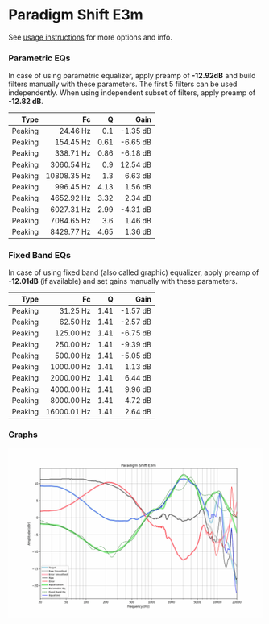 # Paradigm Shift E3m
See [usage instructions](https://github.com/jaakkopasanen/AutoEq#usage) for more options and info.

### Parametric EQs
In case of using parametric equalizer, apply preamp of **-12.92dB** and build filters manually
with these parameters. The first 5 filters can be used independently.
When using independent subset of filters, apply preamp of **-12.82 dB**.

| Type    | Fc          |    Q | Gain     |
|--------:|------------:|-----:|---------:|
| Peaking | 24.46 Hz    | 0.1  | -1.35 dB |
| Peaking | 154.45 Hz   | 0.61 | -6.65 dB |
| Peaking | 338.71 Hz   | 0.86 | -6.18 dB |
| Peaking | 3060.54 Hz  | 0.9  | 12.54 dB |
| Peaking | 10808.35 Hz | 1.3  | 6.63 dB  |
| Peaking | 996.45 Hz   | 4.13 | 1.56 dB  |
| Peaking | 4652.92 Hz  | 3.32 | 2.34 dB  |
| Peaking | 6027.31 Hz  | 2.99 | -4.31 dB |
| Peaking | 7084.65 Hz  | 3.6  | 1.46 dB  |
| Peaking | 8429.77 Hz  | 4.65 | 1.36 dB  |

### Fixed Band EQs
In case of using fixed band (also called graphic) equalizer, apply preamp of **-12.01dB**
(if available) and set gains manually with these parameters.

| Type    | Fc          |    Q | Gain     |
|--------:|------------:|-----:|---------:|
| Peaking | 31.25 Hz    | 1.41 | -1.57 dB |
| Peaking | 62.50 Hz    | 1.41 | -2.57 dB |
| Peaking | 125.00 Hz   | 1.41 | -6.75 dB |
| Peaking | 250.00 Hz   | 1.41 | -9.39 dB |
| Peaking | 500.00 Hz   | 1.41 | -5.05 dB |
| Peaking | 1000.00 Hz  | 1.41 | 1.13 dB  |
| Peaking | 2000.00 Hz  | 1.41 | 6.44 dB  |
| Peaking | 4000.00 Hz  | 1.41 | 9.96 dB  |
| Peaking | 8000.00 Hz  | 1.41 | 4.72 dB  |
| Peaking | 16000.01 Hz | 1.41 | 2.64 dB  |

### Graphs
![](./Paradigm%20Shift%20E3m.png)
